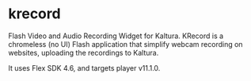 # krecord
Flash Video and Audio Recording Widget for Kaltura. KRecord is a chromeless (no UI) Flash application that simplify webcam recording on websites, uploading the recordings to Kaltura.  

It uses Flex SDK 4.6, and targets player v11.1.0.
